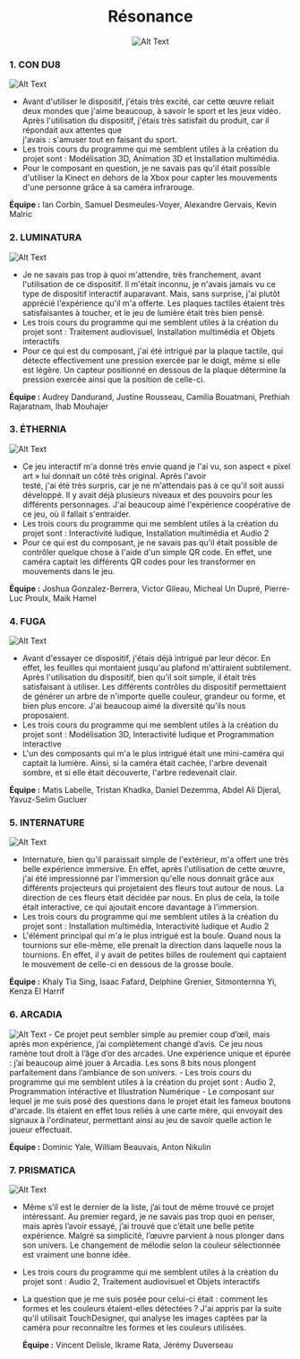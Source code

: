 <h1 align="center">Résonance</h1>
<div align="center">
<img src="https://github.com/MrPoutineQc/H25_V11_inspirations_ZACKARYWARREN/blob/main/projet_finissant/medias/r%C3%A9sonance_logo.jfif" alt="Alt Text">
</div>

### 1. CON DU8
<img src="https://github.com/MrPoutineQc/H25_V11_inspirations_ZACKARYWARREN/blob/main/projet_finissant/medias/c0ndu8_logo.png" alt="Alt Text">
   
   - Avant d'utiliser le dispositif, j'étais très excité, car cette œuvre reliait deux mondes que j'aime beaucoup, à savoir le sport et les jeux vidéo. Après l'utilisation du dispositif, j'étais très satisfait du produit, car il répondait aux attentes que  
     j'avais : s'amuser tout en faisant du sport.
   - Les trois cours du programme qui me semblent utiles à la création du projet sont : Modélisation 3D, Animation 3D et Installation 
     multimédia.
   - Pour le composant en question, je ne savais pas qu'il était possible d'utiliser la Kinect en dehors de la Xbox pour capter les 
     mouvements d'une personne grâce à sa caméra infrarouge.

**Équipe :** Ian Corbin, Samuel Desmeules-Voyer, Alexandre Gervais, Kevin Malric

### 2. LUMINATURA
<img src="https://github.com/MrPoutineQc/H25_V11_inspirations_ZACKARYWARREN/blob/main/projet_finissant/medias/luminatura_logo.png" alt="Alt Text">

- Je ne savais pas trop à quoi m'attendre, très franchement, avant l'utilisation de ce dispositif. Il m'était inconnu, je n'avais 
  jamais vu ce type de dispositif interactif auparavant. Mais, sans surprise, j'ai plutôt apprécié l'expérience qu'il m'a offerte. 
  Les plaques tactiles étaient très satisfaisantes à toucher, et le jeu de lumière était très bien pensé.
- Les trois cours du programme qui me semblent utiles à la création du projet sont : Traitement audiovisuel, Installation multimédia 
  et Objets interactifs
- Pour ce qui est du composant, j'ai été intrigué par la plaque tactile, qui détecte effectivement une pression exercée par le doigt, 
  même si elle est légère. Un capteur positionné en dessous de la plaque détermine la pression exercée ainsi que la position de celle-ci.

**Équipe :** Audrey Dandurand, Justine Rousseau, Camilia Bouatmani, Prethiah Rajaratnam, Ihab Mouhajer

### 3. ÉTHERNIA
<img src="https://github.com/MrPoutineQc/H25_V11_inspirations_ZACKARYWARREN/blob/main/projet_finissant/medias/etheria_logo.jpg" alt="Alt Text">

- Ce jeu interactif m'a donné très envie quand je l'ai vu, son aspect « pixel art » lui donnait un côté très original. Après l'avoir   
  testé, j'ai été très surpris, car je ne m'attendais pas à ce qu'il soit aussi développé. Il y avait déjà plusieurs niveaux et des 
  pouvoirs pour les différents personnages. J'ai beaucoup aimé l'expérience coopérative de ce jeu, où il fallait s'entraider. 
- Les trois cours du programme qui me semblent utiles à la création du projet sont : Interactivité ludique, Installation multimédia et 
  Audio 2 
- Pour ce qui est du composant, je ne savais pas qu'il était possible de contrôler quelque chose à l'aide d'un simple QR code. En 
  effet, une caméra captait les différents QR codes pour les transformer en mouvements dans le jeu.

**Équipe :** Joshua Gonzalez-Berrera, Victor Gileau, Micheal Un Dupré, Pierre-Luc Proulx, Maik Hamel

### 4. FUGA
<img src="https://github.com/MrPoutineQc/H25_V11_inspirations_ZACKARYWARREN/blob/main/projet_finissant/medias/logo_fuga.jpg" alt="Alt Text">

- Avant d'essayer ce dispositif, j'étais déjà intrigué par leur décor. En effet, les feuilles qui montaient jusqu'au plafond 
  m'attiraient subtilement. Après l'utilisation du dispositif, bien qu'il soit simple, il était très satisfaisant à utiliser. Les 
  différents contrôles du dispositif permettaient de générer un arbre de n'importe quelle couleur, grandeur ou forme, et bien plus 
  encore. J'ai beaucoup aimé la diversité qu'ils nous proposaient.
- Les trois cours du programme qui me semblent utiles à la création du projet sont : Modélisation 3D, Interactivité ludique et 
  Programmation interactive
- L'un des composants qui m'a le plus intrigué était une mini-caméra qui captait la lumière. Ainsi, si la caméra était cachée, l'arbre 
  devenait sombre, et si elle était découverte, l'arbre redevenait clair.

**Équipe :** Matis Labelle, Tristan Khadka, Daniel Dezemma, Abdel Ali Djeral, Yavuz-Selim Gucluer

### 5. INTERNATURE
<img src="https://github.com/MrPoutineQc/H25_V11_inspirations_ZACKARYWARREN/blob/main/projet_finissant/medias/logo_internature.jpg" alt="Alt Text">

- Internature, bien qu'il paraissait simple de l'extérieur, m'a offert une très belle expérience immersive. En effet, après 
  l'utilisation de cette œuvre, j'ai été impressionné par l'immersion qu'elle nous donnait grâce aux différents projecteurs qui 
  projetaient des fleurs tout autour de nous. La direction de ces fleurs était décidée par nous. En plus de cela, la toile était 
  interactive, ce qui ajoutait encore davantage à l'immersion.
- Les trois cours du programme qui me semblent utiles à la création du projet sont :  Installation multimédia, Interactivité ludique 
  et Audio 2
- L'élément principal qui m'a le plus intrigué est la boule. Quand nous la tournions sur elle-même, elle prenait la direction dans 
  laquelle nous la tournions. En effet, il y avait de petites billes de roulement qui captaient le mouvement de celle-ci en dessous de 
  la grosse boule.

**Équipe :** Khaly Tia Sing, Isaac Fafard, Delphine Grenier, Sitmonternna Yi, Kenza El Harrif

### 6. ARCADIA
<img src="https://github.com/MrPoutineQc/H25_V11_inspirations_ZACKARYWARREN/blob/main/projet_finissant/medias/logo_arcadia.jpg" alt="Alt Text">
- Ce projet peut sembler simple au premier coup d’œil, mais après mon expérience, j’ai complètement changé 
  d’avis. Ce jeu nous ramène tout droit à l’âge d’or des arcades. Une expérience unique et épurée : j’ai 
  beaucoup aimé jouer à Arcadia. Les sons 8 bits nous plongent parfaitement dans l’ambiance de son univers.
- Les trois cours du programme qui me semblent utiles à la création du projet sont : Audio 2, Programmation 
  intéractive et Illustration Numérique
- Le composant sur lequel je me suis posé des questions dans le projet était les fameux boutons d'arcade. Ils 
  étaient en effet tous reliés à une carte mère, qui envoyait des signaux à l'ordinateur, permettant ainsi au 
  jeu de savoir quelle action le joueur effectuait.

**Équipe :** Dominic Yale, William Beauvais, Anton Nikulin

### 7. PRISMATICA
<img src="https://github.com/MrPoutineQc/H25_V11_inspirations_ZACKARYWARREN/blob/main/projet_finissant/medias/prismatica_logo.png" alt="Alt Text">

- Même s’il est le dernier de la liste, j’ai tout de même trouvé ce projet intéressant. Au premier regard, je 
  ne savais pas trop quoi en penser, mais après l’avoir essayé, j’ai trouvé que c’était une belle petite 
  expérience. Malgré sa simplicité, l’œuvre parvient à nous plonger dans son univers. Le changement de mélodie 
  selon la couleur sélectionnée est vraiment une bonne idée.
- Les trois cours du programme qui me semblent utiles à la création du projet sont : Audio 2, Traitement audiovisuel et Objets interactifs
- La question que je me suis posée pour celui-ci était : comment les formes et les couleurs étaient-elles 
  détectées ? J'ai appris par la suite qu'il utilisait TouchDesigner, qui analyse les images captées par la 
  caméra pour reconnaître les formes et les couleurs utilisées.

  **Équipe :** Vincent Delisle, Ikrame Rata, Jérémy Duverseau
